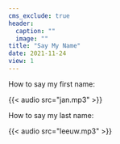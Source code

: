 ```yaml
---
cms_exclude: true
header:
  caption: ""
  image: ""
title: "Say My Name"
date: 2021-11-24
view: 1
---
```


How to say my first name: 

{{< audio src="jan.mp3" >}}

How to say my last name: 

{{< audio src="leeuw.mp3" >}}
